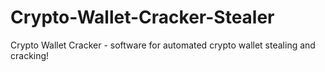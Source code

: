 # Crypto-Wallet-Cracker-Stealer
Crypto Wallet Cracker - software for automated crypto wallet stealing and cracking!
